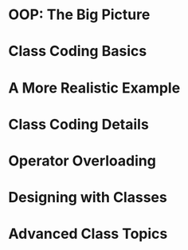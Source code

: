 
# OOP: The Big Picture

# Class Coding Basics

# A More Realistic Example

# Class Coding Details

# Operator Overloading

# Designing with Classes

# Advanced Class Topics

